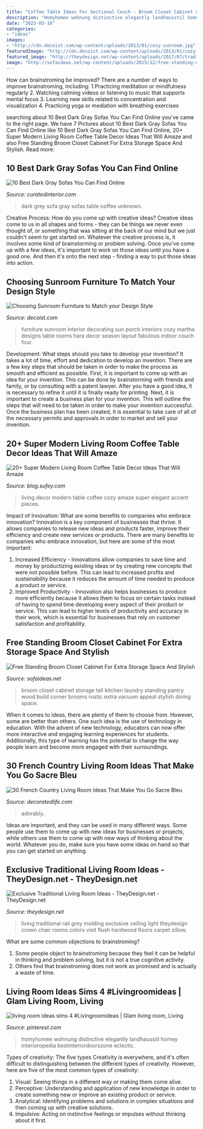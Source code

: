 ```yaml
---
title: "Coffee Table Ideas For Sectional Couch - Broom Closet Cabinet Storage Tall Kitchen Laundry Standing Pantry Wood Build Corner Brooms Rustic Extra Vacuum Appeal Stylish Dining Space"
description: "Homyhomee wohnung distinctive elegantly landhausstil homey interioropedia bestinteriordoorszone eclectic"
date: "2023-03-10"
categories:
- "ideas"
images:
- "http://cdn.decoist.com/wp-content/uploads/2013/01/cozy-sunroom.jpg"
featuredImage: "http://cdn.decoist.com/wp-content/uploads/2013/01/cozy-sunroom.jpg"
featured_image: "http://theydesign.net/wp-content/uploads/2017/07/traditional-living-room-design-ideas-pictures-theydesign-throughout-traditional-living-room-exclusive-traditional-living-room-ideas.jpg"
image: "http://sofaideas.net/wp-content/uploads/2015/12/free-standing-corner-broom-closet.jpg"
---
```



How can brainstroming be improved?
There are a number of ways to improve brainstroming, including: 
1.Practicing meditation or mindfulness regularly 
2. Watching calming videos or listening to music that supports mental focus 
3. Learning new skills related to concentration and visualization 
4. Practicing yoga or mediation with breathing exercises 

	

		
searching about 10 Best Dark Gray Sofas You Can Find Online you've came to the right page. We have 7 Pictures about 10 Best Dark Gray Sofas You Can Find Online like 10 Best Dark Gray Sofas You Can Find Online, 20+ Super Modern Living Room Coffee Table Decor Ideas That Will Amaze and also Free Standing Broom Closet Cabinet For Extra Storage Space And Stylish. Read more:
		
    
## 10 Best Dark Gray Sofas You Can Find Online

<img loading=lazy src="http://curatedinterior.com/wp-content/uploads/2018/03/Dark-grey-sofa-with-marble-coffee-table-and-dramatic-art.jpg" onerror="this.onerror=null;this.src='https://tse3.mm.bing.net/th?id=OIP.eDNoPIkanidvygZmF2yxKwHaIP&amp;pid=15.1';" alt="10 Best Dark Gray Sofas You Can Find Online">

_Source: curatedinterior.com_

>dark grey sofa gray sofas table coffee unknown. 

	

Creative Process: How do you come up with creative ideas?
Creative ideas come to us in all shapes and forms - they can be things we never even thought of, or something that was sitting at the back of our mind but we just couldn't seem to get started on.
Whatever the creative process is, it involves some kind of brainstorming or problem solving. Once you've come up with a few ideas, it's important to work on those ideas until you have a good one. And then it's onto the next step - finding a way to put those ideas into action.

    
## Choosing Sunroom Furniture To Match Your Design Style

<img loading=lazy src="http://cdn.decoist.com/wp-content/uploads/2013/01/cozy-sunroom.jpg" onerror="this.onerror=null;this.src='https://tse3.mm.bing.net/th?id=OIP.wJj_HyoL6V2s3WXcQXtl2QHaFF&amp;pid=15.1';" alt="Choosing Sunroom Furniture to Match your Design Style">

_Source: decoist.com_

>furniture sunroom interior decorating sun porch interiors cozy martha designs table rooms hara decor season layout fabulous indoor couch four. 

	

Development: What steps should you take to develop your invention?
It takes a lot of time, effort and dedication to develop an invention. There are a few key steps that should be taken in order to make the process as smooth and efficient as possible. First, it is important to come up with an idea for your invention. This can be done by brainstorming with friends and family, or by consulting with a patent lawyer. After you have a good idea, it is necessary to refine it until it is finally ready for printing. Next, it is important to create a business plan for your invention. This will outline the steps that will need to be taken in order to make your invention successful. Once the business plan has been created, it is essential to take care of all of the necessary permits and approvals in order to market and sell your invention.

    
## 20+ Super Modern Living Room Coffee Table Decor Ideas That Will Amaze

<img loading=lazy src="http://cdn.architecturendesign.net/wp-content/uploads/2015/11/AD-09-modern-cozy-living-room-decor.jpg" onerror="this.onerror=null;this.src='https://tse1.mm.bing.net/th?id=OIP.I9RzrbrkWNa_uls79UX0jgHaLG&amp;pid=15.1';" alt="20+ Super Modern Living Room Coffee Table Decor Ideas That Will Amaze">

_Source: blog.sufey.com_

>living decor modern table coffee cozy amaze super elegant accent pieces. 

	

Impact of Innovation: What are some benefits to companies who embrace innovation?
Innovation is a key component of businesses that thrive. It allows companies to release new ideas and products faster, improve their efficiency and create new services or products. There are many benefits to companies who embrace innovation, but here are some of the most important: 
1. Increased Efficiency - Innovations allow companies to save time and money by productizing existing ideas or by creating new concepts that were not possible before. This can lead to increased profits and sustainability because it reduces the amount of time needed to produce a product or service. 
2. Improved Productivity - Innovation also helps businesses to produce more efficiently because it allows them to focus on certain tasks instead of having to spend time developing every aspect of their product or service. This can lead to higher levels of productivity and accuracy in their work, which is essential for businesses that rely on customer satisfaction and profitability.

    
## Free Standing Broom Closet Cabinet For Extra Storage Space And Stylish

<img loading=lazy src="http://sofaideas.net/wp-content/uploads/2015/12/free-standing-corner-broom-closet.jpg" onerror="this.onerror=null;this.src='https://tse3.mm.bing.net/th?id=OIP.NlmUhwHgOEFMoS8nLf1GNAAAAA&amp;pid=15.1';" alt="Free Standing Broom Closet Cabinet For Extra Storage Space And Stylish">

_Source: sofaideas.net_

>broom closet cabinet storage tall kitchen laundry standing pantry wood build corner brooms rustic extra vacuum appeal stylish dining space. 

	

When it comes to ideas, there are plenty of them to choose from. However, some are better than others. One such idea is the use of technology in education. With the advent of new technology, educators can now offer more interactive and engaging learning experiences for students. Additionally, this type of learning has the potential to change the way people learn and become more engaged with their surroundings.

    
## 30 French Country Living Room Ideas That Make You Go Sacre Bleu

<img loading=lazy src="https://decoratedlife.com/wp-content/uploads/2020/04/28.-An-Adorably-Red-and-White-Living-Room.jpg" onerror="this.onerror=null;this.src='https://tse3.mm.bing.net/th?id=OIP.b_ZLHDcgq5hbubPfhHllEQHaLH&amp;pid=15.1';" alt="30 French Country Living Room Ideas That Make You Go Sacre Bleu">

_Source: decoratedlife.com_

>adorably. 

	

Ideas are important, and they can be used in many different ways. Some people use them to come up with new ideas for businesses or projects, while others use them to come up with new ways of thinking about the world. Whatever you do, make sure you have some ideas on hand so that you can get started on anything.

    
## Exclusive Traditional Living Room Ideas - TheyDesign.net - TheyDesign.net

<img loading=lazy src="http://theydesign.net/wp-content/uploads/2017/07/traditional-living-room-design-ideas-pictures-theydesign-throughout-traditional-living-room-exclusive-traditional-living-room-ideas.jpg" onerror="this.onerror=null;this.src='https://tse3.mm.bing.net/th?id=OIP.W2suGRPWROIElqxXEKKSLwHaFj&amp;pid=15.1';" alt="Exclusive Traditional Living Room Ideas - TheyDesign.net - TheyDesign.net">

_Source: theydesign.net_

>living traditional rail grey molding exclusive ceiling light theydesign crown chair rooms colors visit flush hardwood floors carpet zillow. 

	

What are some common objections to brainstroming?
1. Some people object to brainstroming because they feel it can be helpful in thinking and problem solving, but it is not a true cognitive activity.
2. Others find that brainstroming does not work as promised and is actually a waste of time.

    
## Living Room Ideas Sims 4 #Livingroomideas | Glam Living Room, Living

<img loading=lazy src="https://i.pinimg.com/736x/58/07/ee/5807ee90e59b63e1455cf0098cdb55c7.jpg" onerror="this.onerror=null;this.src='https://tse4.mm.bing.net/th?id=OIP.n7gE-hdRgzgZilXsjuigtwHaJL&amp;pid=15.1';" alt="living room ideas sims 4 #Livingroomideas | Glam living room, Living">

_Source: pinterest.com_

>homyhomee wohnung distinctive elegantly landhausstil homey interioropedia bestinteriordoorszone eclectic. 

	

Types of creativity: The five types
Creativity is everywhere, and it's often difficult to distinguishing between the different types of creativity. However, here are five of the most common types of creativity:
1. Visual: Seeing things in a different way or making them come alive.
2. Perceptive: Understanding and application of new knowledge in order to create something new or improve an existing product or service. 
3. Analytical: Identifying problems and solutions in complex situations and then coming up with creative solutions. 
4. Impulsive: Acting on instinctive feelings or impulses without thinking about it first. 

